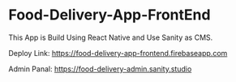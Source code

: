 # Food-Delivery-App-FrontEnd

This App is Build Using React Native and Use Sanity as CMS.

Deploy Link: https://food-delivery-app-frontend.firebaseapp.com

Admin Panal: https://food-delivery-admin.sanity.studio

